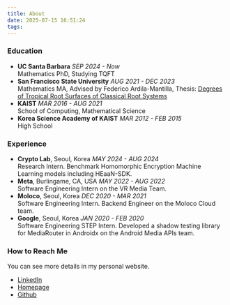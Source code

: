 ```yaml
---
title: About
date: 2025-07-15 16:51:24
tags:
---
```


### Education
- **UC Santa Barbara** *SEP 2024 - Now*\
Mathematics PhD, Studying TQFT
- **San Francisco State University** *AUG 2021 - DEC 2023*\
Mathematics MA, Advised by Federico Ardila-Mantilla,
Thesis: [Degrees of Tropical Root Surfaces of Classical Root Systems](https://scholarworks.calstate.edu/concern/theses/tb09jd33j)
- **KAIST** *MAR 2016 - AUG 2021*\
School of Computing, Mathematical Science
- **Korea Science Academy of KAIST** *MAR 2012 - FEB 2015*\
High School

### Experience
- **Crypto Lab**, Seoul, Korea *MAY 2024 - AUG 2024*\
Research Intern. Benchmark Homomorphic Encryption Machine Learning models including HEaaN-SDK.
- **Meta**, Burlingame, CA, USA *MAY 2022 - AUG 2022*\
Software Engineering Intern on the VR Media Team.
- **Moloco**, Seoul, Korea *DEC 2020 - MAR 2021*\
Software Engineering Intern. Backend Engineer on the Moloco Cloud team.
- **Google**, Seoul, Korea *JAN 2020 - FEB 2020*\
Software Engineering STEP Intern. Developed a shadow testing library for MediaRouter in Androidx on the Android Media APIs team.

### How to Reach Me
You can see more details in my personal website.
- [LinkedIn](https://www.linkedin.com/in/nayeong-kim-545975192/)
- [Homepage](https://www.nayeong.dev)
- [Github](https://github.com/grace12021)
